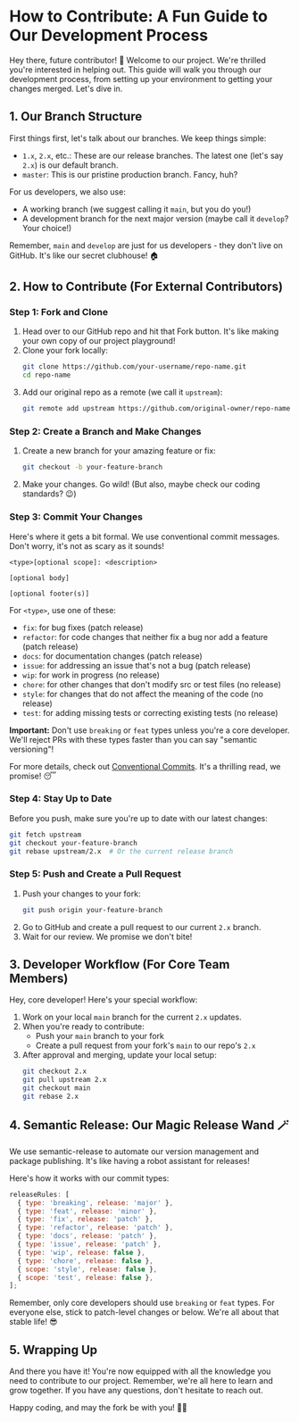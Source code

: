 # How to Contribute: A Fun Guide to Our Development Process

Hey there, future contributor! 👋 Welcome to our project. We're thrilled you're interested in helping out. This guide will walk you through our development process, from setting up your environment to getting your changes merged. Let's dive in.

## 1. Our Branch Structure

First things first, let's talk about our branches. We keep things simple:

- `1.x`, `2.x`, etc.: These are our release branches. The latest one (let's say `2.x`) is our default branch.
- `master`: This is our pristine production branch. Fancy, huh?

For us developers, we also use:

- A working branch (we suggest calling it `main`, but you do you!)
- A development branch for the next major version (maybe call it `develop`? Your choice!)

Remember, `main` and `develop` are just for us developers - they don't live on GitHub. It's like our secret clubhouse! 🏠

## 2. How to Contribute (For External Contributors)

### Step 1: Fork and Clone

1. Head over to our GitHub repo and hit that Fork button. It's like making your own copy of our project playground!
2. Clone your fork locally:
   ```bash
   git clone https://github.com/your-username/repo-name.git
   cd repo-name
   ```
3. Add our original repo as a remote (we call it `upstream`):
   ```bash
   git remote add upstream https://github.com/original-owner/repo-name.git
   ```

### Step 2: Create a Branch and Make Changes

1. Create a new branch for your amazing feature or fix:
   ```bash
   git checkout -b your-feature-branch
   ```
2. Make your changes. Go wild! (But also, maybe check our coding standards? 😉)

### Step 3: Commit Your Changes

Here's where it gets a bit formal. We use conventional commit messages. Don't worry, it's not as scary as it sounds!

```
<type>[optional scope]: <description>

[optional body]

[optional footer(s)]
```

For `<type>`, use one of these:

- `fix`: for bug fixes (patch release)
- `refactor`: for code changes that neither fix a bug nor add a feature (patch release)
- `docs`: for documentation changes (patch release)
- `issue`: for addressing an issue that's not a bug (patch release)
- `wip`: for work in progress (no release)
- `chore`: for other changes that don't modify src or test files (no release)
- `style`: for changes that do not affect the meaning of the code (no release)
- `test`: for adding missing tests or correcting existing tests (no release)

**Important:** Don't use `breaking` or `feat` types unless you're a core developer. We'll reject PRs with these types faster than you can say "semantic versioning"!

For more details, check out [Conventional Commits](https://www.conventionalcommits.org/). It's a thrilling read, we promise! 😴

### Step 4: Stay Up to Date

Before you push, make sure you're up to date with our latest changes:

```bash
git fetch upstream
git checkout your-feature-branch
git rebase upstream/2.x  # Or the current release branch
```

### Step 5: Push and Create a Pull Request

1. Push your changes to your fork:
   ```bash
   git push origin your-feature-branch
   ```
2. Go to GitHub and create a pull request to our current `2.x` branch.
3. Wait for our review. We promise we don't bite!

## 3. Developer Workflow (For Core Team Members)

Hey, core developer! Here's your special workflow:

1. Work on your local `main` branch for the current `2.x` updates.
2. When you're ready to contribute:
   - Push your `main` branch to your fork
   - Create a pull request from your fork's `main` to our repo's `2.x`
3. After approval and merging, update your local setup:
   ```bash
   git checkout 2.x
   git pull upstream 2.x
   git checkout main
   git rebase 2.x
   ```

## 4. Semantic Release: Our Magic Release Wand 🪄

We use semantic-release to automate our version management and package publishing. It's like having a robot assistant for releases!

Here's how it works with our commit types:

```javascript
releaseRules: [
  { type: 'breaking', release: 'major' },
  { type: 'feat', release: 'minor' },
  { type: 'fix', release: 'patch' },
  { type: 'refactor', release: 'patch' },
  { type: 'docs', release: 'patch' },
  { type: 'issue', release: 'patch' },
  { type: 'wip', release: false },
  { type: 'chore', release: false },
  { scope: 'style', release: false },
  { scope: 'test', release: false },
];
```

Remember, only core developers should use `breaking` or `feat` types. For everyone else, stick to patch-level changes or below. We're all about that stable life! 😎

## 5. Wrapping Up

And there you have it! You're now equipped with all the knowledge you need to contribute to our project. Remember, we're all here to learn and grow together. If you have any questions, don't hesitate to reach out.

Happy coding, and may the fork be with you! 🍴✨
